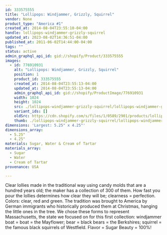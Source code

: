 ```yaml
---
id: 333575555
title: "Lollipops: Windjammer, Grizzly, Squirrel"
vendor: None
product_type: "America #1"
created_at: 2014-08-04T23:55:10-04:00
handle: lollipops-windjammer-grizzly-squirrel
updated_at: 2023-08-02T14:36:51-04:00
published_at: 2011-06-02T14:44:00-04:00
tags: ""
status: active
admin_graphql_api_id: gid://shopify/Product/333575555
images:
  - id: 776910931
    alt: "Lollipops: Windjammer, Grizzly, Squirrel"
    position: 1
    product_id: 333575555
    created_at: 2014-08-04T23:55:13-04:00
    updated_at: 2014-08-04T23:55:13-04:00
    admin_graphql_api_id: gid://shopify/ProductImage/776910931
    width: 1024
    height: 1024
    src: ./lollipops-windjammer-grizzly-squirrel/lollipops-windjammer-grizzly-squirrel__0.jpg
    variant_ids: []
    oldSrc: https://cdn.shopify.com/s/files/1/0589/2901/products/lollipop_hands_5601.png?v=1407210913
    thumb: ./lollipops-windjammer-grizzly-squirrel/lollipops-windjammer-grizzly-squirrel__0-thumb.jpg
dimensions: 'Largest: 5.25" x 4.25"'
dimensions_array:
  - 5.25"
  - 4.25"
materials: Sugar, Water & Cream of Tartar
materials_array:
  - Sugar
  - Water
  - Cream of Tartar
provenance: USA

---
```


Clear lollies made in the traditional way using candy molds that are a hundred years old; the maker has a collection of 300 of them. How fast you pour the lollies determines how clear they will be; clearness = perfection. Colors: clear, red and green. The tradition was brought to America by German immigrants who historically produced them at Christmas, hanging the little ones in the tree. We chose these forms to represent Massachusetts, the state we focused on for this first collection: windjammer boat = boat = the Mayflower; bear = black bears = the Berkshires; squirrel = the famous black squirrels of Westfield. Flavor = Sugar Beauty = 100%!